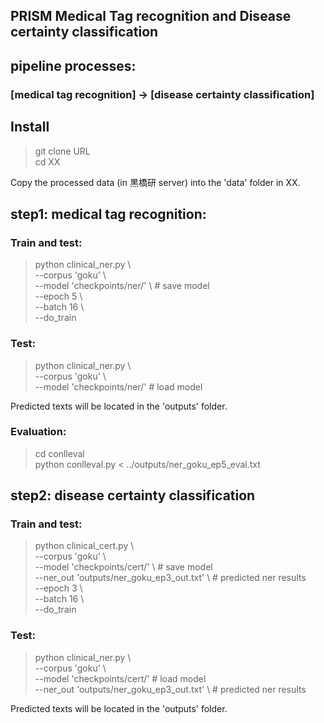 ## PRISM Medical Tag recognition and Disease certainty classification

## pipeline processes: 

### [medical tag recognition] -> [disease certainty classification]

## Install
> git clone URL  
> cd XX

Copy the processed data (in 黒橋研 server) into the 'data' folder in XX. 

## step1: medical tag recognition:

### Train and test:
> python clinical\_ner.py \\  
> --corpus 'goku' \\  
> --model 'checkpoints/ner/' \\ # save model   
> --epoch 5 \\  
> --batch 16 \\  
> --do_train 

### Test:
> python clinical\_ner.py \\  
> --corpus 'goku' \\  
> --model 'checkpoints/ner/' # load model  

Predicted texts will be located in the 'outputs' folder.

### Evaluation:
> cd conlleval  
> python conlleval.py < ../outputs/ner_goku_ep5_eval.txt

## step2: disease certainty classification

### Train and test:
> python clinical\_cert.py \\  
> --corpus 'goku' \\  
> --model 'checkpoints/cert/' \\ # save model  
> --ner_out 'outputs/ner\_goku\_ep3\_out.txt' \\ # predicted ner results  
> --epoch 3 \\  
> --batch 16 \\  
> --do_train 

### Test:
> python clinical\_ner.py \\  
> --corpus 'goku' \\  
> --model 'checkpoints/cert/' # load model  
> --ner_out 'outputs/ner\_goku\_ep3\_out.txt' \\ # predicted ner results 

Predicted texts will be located in the 'outputs' folder.




